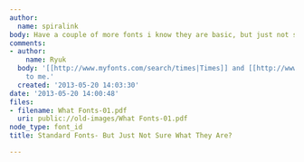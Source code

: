```yaml
---
author:
  name: spiralink
body: Have a couple of more fonts i know they are basic, but just not sure??
comments:
- author:
    name: Ryuk
  body: '[[http://www.myfonts.com/search/times|Times]] and [[http://www.myfonts.com/search/arial|Arial]]
    to me.'
  created: '2013-05-20 14:03:30'
date: '2013-05-20 14:00:48'
files:
- filename: What Fonts-01.pdf
  uri: public://old-images/What Fonts-01.pdf
node_type: font_id
title: Standard Fonts- But Just Not Sure What They Are?

---
```

